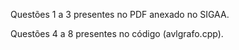 Questões 1 a 3 presentes no PDF anexado no SIGAA.

Questões 4 a 8 presentes no código (avlgrafo.cpp).
